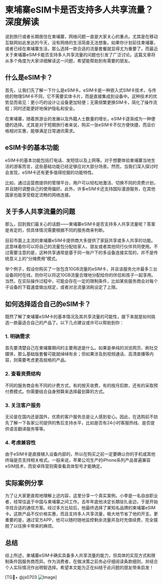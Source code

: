 # 柬埔寨eSIM卡是否支持多人共享流量？深度解读

说到旅行或者长期居住在柬埔寨，网络问题一直是大家关心的重点。尤其是在移动互联网如此发达的今天，没有网络的生活简直无法想象。如果你计划前往柬埔寨，或者已经在柬埔寨生活，那么选择一款合适的流量套餐就显得尤为重要了。而最近关于柬埔寨eSIM卡能否支持多人共享流量的问题也引发了广泛讨论。这篇文章将从多个角度为大家详细解读这一问题，希望能帮助到有需要的朋友。

## 什么是eSIM卡？

首先，让我们先了解一下什么是eSIM卡。eSIM卡是一种嵌入式SIM卡技术，与传统的物理SIM卡不同，它不需要实体卡片，而是直接集成到设备中。这种技术的优势显而易见：更小巧的设计让设备更加轻便；无需频繁更换SIM卡，简化了操作流程；同时还能更好地保护隐私和安全。

在柬埔寨，随着旅游业的发展以及外籍人士数量的增长，eSIM卡逐渐成为一种便捷的选择。尤其是对于短期旅行者来说，购买一张eSIM卡不仅方便快捷，而且价格相对实惠，能够满足日常通讯需求。

## eSIM卡的基本功能

eSIM卡的基本功能包括打电话、发短信以及上网等。对于想要体验柬埔寨当地生活的游客而言，这些基础功能已经足够应对大部分场景。然而，当我们深入探讨时会发现，eSIM卡还有更多值得挖掘的功能特性。

比如，通过运营商提供的管理平台，用户可以轻松地激活、切换不同的资费计划，并且随时调整自己的使用偏好。此外，许多eSIM卡还支持国际漫游服务，在其他国家也能享受稳定流畅的网络连接。

## 关于多人共享流量的问题

那么，回到我们最关心的话题——柬埔寨eSIM卡是否支持多人共享流量呢？答案是肯定的，但具体情况需要根据不同的服务商来判断。

目前市面上主流的柬埔寨eSIM卡提供商大多提供了家庭共享或多人共享的功能。这意味着你可以将自己的流量包分配给家人、朋友或者其他同行伙伴共同使用。不过需要注意的是，这种共享通常是基于同一账户下的多设备连接实现的，并不是传统意义上的“分摊费用”模式。

举个例子，假设你购买了一张包含10GB流量的eSIM卡，并且该服务允许最多三台设备同时在线，则你可以将这10GB流量合理地分配给你的伴侣和孩子一起享用。当然，在实际操作过程中，可能会存在一定的限制条件，比如某些服务商会对每个子设备的下载速度做出规定，或者对总流量消耗设定了上限。

## 如何选择适合自己的eSIM卡？

既然了解了柬埔寨eSIM卡的基本情况及其共享流量的可能性，接下来就是如何挑选一款最适合自己的产品了。以下几点建议或许可以帮助到你：

### 1. 明确需求
首先要清楚自己在柬埔寨期间的主要用途是什么。如果是单纯的浏览网页、刷社交媒体，那么基础版套餐可能就绰绰有余；但如果涉及到视频通话、高清直播等内容，则需要考虑更高规格的产品。

### 2. 查看资费结构
不同的服务商会有不同的计费方式，有的按天收费，有的按月扣款，还有的采取预付费模式。你需要结合自身预算来选择最划算的方式。

### 3. 关注客户服务
无论是在国内还是国外，优质的客户服务总是让人感到安心。因此，在选购前不妨先了解一下各家公司提供的售后支持水平，比如是否有24小时客服热线、是否提供语言翻译服务等等。

### 4. 考虑兼容性
由于eSIM卡是直接植入设备内部的，所以在购买之前一定要确认你的手机或其他终端是否支持相关格式。一般来说，苹果公司生产的iPhone系列产品普遍兼容eSIM技术，而安卓阵营则需查看具体型号才能确定。

## 实际案例分享

为了让大家更直观地理解上述内容，这里分享一个真实案例。小李是一名自由职业者，经常往返于中国与柬埔寨之间工作。去年年底他决定长期驻扎金边，于是开始寻找合适的通信方案。经过多方比较后，他最终选择了某知名品牌的柬埔寨eSIM卡。这款产品不仅价格实惠，而且支持多人共享流量，极大地节省了他的开支。更重要的是，通过官方APP，他可以随时随地监控剩余流量并及时充值续费，完全摆脱了以往换卡带来的麻烦。

## 总结

综上所述，柬埔寨eSIM卡确实具备多人共享流量的能力，但具体的实现方式和限制条件因服务商而异。作为消费者，在做决策之前务必仔细阅读条款细则，并结合个人实际情况作出明智选择。希望本文能为正在纠结于此问题的朋友带来启发！

[TG💪+ @jx0703 ![Image](https://github.com/user-attachments/assets/dbca1d08-cadb-493c-b0ec-ad6f7a83f270)]